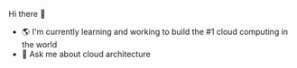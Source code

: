 Hi there :wave:

- :earth_americas: I'm currently learning and working to build the #1 cloud computing in the world 
- :speech_balloon: Ask me about cloud architecture
